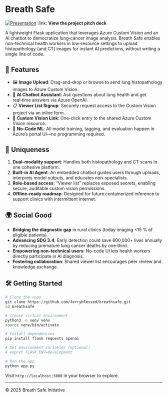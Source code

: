 # Breath Safe

[![Presentation](https://docs.google.com/presentation/d/1r_a98Et5a3CCOZtHDk0O5rNGh_tOkeDCvzrJvdH8OQA/edit?usp=sharing)](https://docs.google.com/presentation/d/1r_a98Et5a3CCOZtHDk0O5rNGh_tOkeDCvzrJvdH8OQA/edit?usp=sharing)
\:link: **View the project pitch deck**

A lightweight Flask application that leverages Azure Custom Vision and an AI chatbot to democratize lung‐cancer image analysis. Breath Safe enables non-technical health workers in low-resource settings to upload histopathology (and CT) images for instant AI predictions, without writing a single line of code.

## 🚀 Features

* 🖼️ **Image Upload**: Drag-and-drop or browse to send lung histopathology images to Azure Custom Vision.
* 🤖 **AI Chatbot Assistant**: Ask questions about lung health and get real‑time answers via Azure OpenAI.
* 📋 **Viewer List Signup**: Securely request access to the Custom Vision project via an inline form.
* 🔗 **Custom Vision Link**: One-click entry to the shared Azure Custom Vision resource.
* 💾 **No-Code ML**: All model training, tagging, and evaluation happen in Azure’s portal UI—no programming required.

## 🎯 Uniqueness

1. **Dual-modality support**: Handles both histopathology and CT scans in one cohesive platform.
2. **Built-in AI Agent**: An embedded chatbot guides users through uploads, interprets model outputs, and educates non-specialists.
3. **Role-based access**: “Viewer list” replaces exposed secrets, enabling secure, auditable custom vision permissions.
4. **Offline-ready roadmap**: Designed for future containerized inference to support clinics with intermittent internet.

## 🌍 Social Good

* **Bridging the diagnostic gap** in rural clinics (today imaging <15 % of eligible patients).
* **Advancing SDG 3.4**: Early detection could save 600,000+ lives annually by reducing premature lung cancer deaths by one‑third.
* **Empowering non‑technical users**: No-code UI lets health workers directly participate in AI diagnosis.
* **Fostering collaboration**: Shared viewer list encourages peer review and knowledge exchange.

## 🛠️ Getting Started

```bash
# Clone the repo
git clone https://github.com/Jerryblessed/breathsafe.git
cd breathsafe

# Create virtual environment
python3 -m venv venv
source venv/bin/activate

# Install dependencies
pip install flask requests openai

# Set environment variables (optional)
# export FLASK_ENV=development

# Run the app
python app.py
```

Visit `http://localhost:5000` in your browser to explore.

---

© 2025 Breath Safe Initiative

